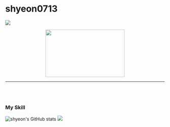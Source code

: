 # shyeon0713
<img src = "https://capsule-render.vercel.app/api?type=waving&color=ACBCFF&fontColor=0F1035&height=200&section=header&text=Welcome+to+Shyeon's+Github!&fontSize=40"/>
<p align="center">
<img src="https://i.pinimg.com/originals/a7/2d/89/a72d8984cac21ba842bc258c36924b0a.gif" width="250" height="150"/>
  
***
<br/><br/>

### My Skill
![shyeon's GitHub stats](https://github-readme-stats.vercel.app/api?username=shyeon0713&show_icons=true&bg_color=0F2F4F&text_color=ffffff)
![](https://github-readme-stats.vercel.app/api/top-langs/?username=shyeon0713&layout=compact)



